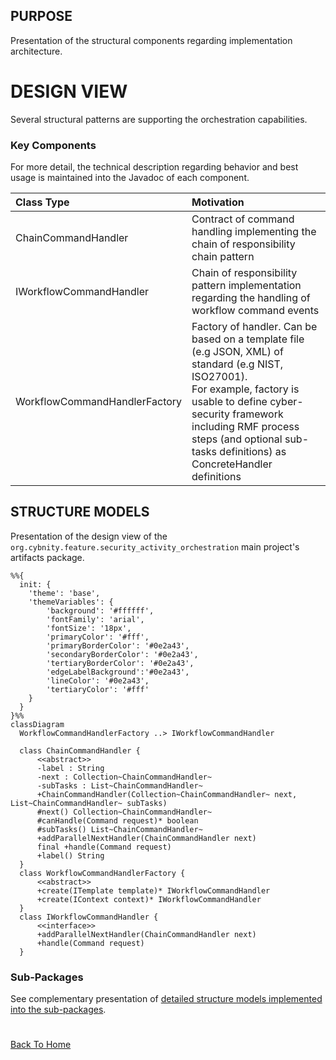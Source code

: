 ## PURPOSE
Presentation of the structural components regarding implementation architecture.

# DESIGN VIEW
Several structural patterns are supporting the orchestration capabilities.

### Key Components
For more detail, the technical description regarding behavior and best usage is maintained into the Javadoc of each component.

|Class Type|Motivation|
| :-- | :-- |
|ChainCommandHandler|Contract of command handling implementing the chain of responsibility chain pattern|
|IWorkflowCommandHandler|Chain of responsibility pattern implementation regarding the handling of workflow command events|
|WorkflowCommandHandlerFactory|Factory of handler. Can be based on a template file (e.g JSON, XML) of standard (e.g NIST, ISO27001).<br>For example, factory is usable to define cyber-security framework including RMF process steps (and optional sub-tasks definitions) as ConcreteHandler definitions|

## STRUCTURE MODELS
Presentation of the design view of the `org.cybnity.feature.security_activity_orchestration` main project's artifacts package.

```mermaid
%%{
  init: {
    'theme': 'base',
    'themeVariables': {
        'background': '#ffffff',
        'fontFamily': 'arial',
        'fontSize': '18px',
        'primaryColor': '#fff',
        'primaryBorderColor': '#0e2a43',
        'secondaryBorderColor': '#0e2a43',
        'tertiaryBorderColor': '#0e2a43',
        'edgeLabelBackground':'#0e2a43',
        'lineColor': '#0e2a43',
        'tertiaryColor': '#fff'
    }
  }
}%%
classDiagram
  WorkflowCommandHandlerFactory ..> IWorkflowCommandHandler

  class ChainCommandHandler {
      <<abstract>>
      -label : String
      -next : Collection~ChainCommandHandler~
      -subTasks : List~ChainCommandHandler~
      +ChainCommandHandler(Collection~ChainCommandHandler~ next, List~ChainCommandHandler~ subTasks)
      #next() Collection~ChainCommandHandler~
      #canHandle(Command request)* boolean
      #subTasks() List~ChainCommandHandler~
      +addParallelNextHandler(ChainCommandHandler next)
      final +handle(Command request)
      +label() String
  }
  class WorkflowCommandHandlerFactory {
      <<abstract>>
      +create(ITemplate template)* IWorkflowCommandHandler
      +create(IContext context)* IWorkflowCommandHandler
  }
  class IWorkflowCommandHandler {
      <<interface>>
      +addParallelNextHandler(ChainCommandHandler next)
      +handle(Command request)
  }

```

### Sub-Packages
See complementary presentation of [detailed structure models implemented into the sub-packages](designview-packages.md).

#
[Back To Home](README.md)
